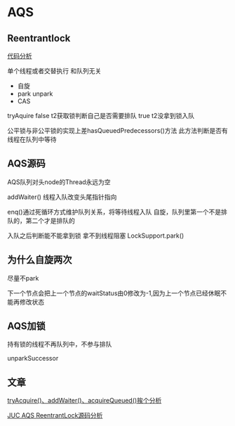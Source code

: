 # AQS

## Reentrantlock

[代码分析](https://www.cnblogs.com/zaizhoumo/p/7756310.html)

单个线程或者交替执行 和队列无关 

* 自旋
* park unpark
* CAS

tryAquire false t2获取锁判断自己是否需要排队
true t2没拿到锁入队

公平锁与非公平锁的实现上差hasQueuedPredecessors()方法 此方法判断是否有线程在队列中等待

## AQS源码

AQS队列对头node的Thread永远为空

addWaiter() 线程入队改变头尾指针指向

enq()通过死循环方式维护队列关系，将等待线程入队 自旋，队列里第一个不是排队的，第二个才是排队的

入队之后判断能不能拿到锁 拿不到线程阻塞 LockSupport.park()

## 为什么自旋两次

尽量不park

下一个节点会把上一个节点的waitStatus由0修改为-1,因为上一个节点已经休眠不能再修改状态

## AQS加锁

持有锁的线程不再队列中，不参与排队

unparkSuccessor

## 文章

[tryAcquire()、addWaiter()、acquireQueued()挨个分析](https://blog.csdn.net/weixin_38003389/article/details/85935982)

[JUC AQS ReentrantLock源码分析](https://blog.csdn.net/java_lyvee/article/details/98966684)


